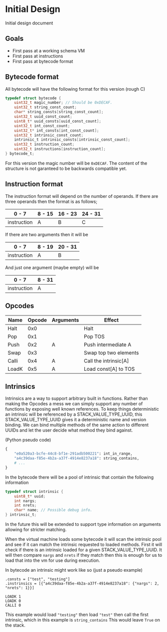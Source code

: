 # Initial Design

Initial design document

## Goals

- First pass at a working schema VM
- First pass at instructions
- First pass at bytecode format

## Bytecode format

All bytecode will have the following format for this version (rough C)

```c
typedef struct bytecode {
    uint32_t magic_number; // Should be 0xDECAF.
    uint32_t string_const_count;
    char* string_consts[string_const_count];
    uint32_t uuid_const_count;
    uint8_t* uuid_consts[uuid_const_count];
    uint32_t int_const_count;
    uint32_t* int_consts[int_const_count];
    uint32_t intrinsic_const_count;
    intrinsic_t intrinsic_consts[intrinsic_const_count];
    uint32_t instruction_count;
    uint32_t instructions[instruction_count];
} bytecode_t;
```
For this version the magic number will be `0xDECAF`.
The content of the structure is not garanteed to be backwards compatible yet.

## Instruction format

The instruction format will depend on the number of operands.
If there are three operands then the format is as follows;

|    0 - 7    | 8 - 15 | 16 - 23 | 24 - 31 |
|-------------|--------|---------|---------|
| instruction | A      | B       | C       |

If there are two arguments then it will be

|    0 - 7    | 8 - 19 | 20 - 31 |
|-------------|--------|---------|
| instruction | A      | B       |


And just one argument (maybe empty) will be

|    0 - 7    | 8 - 31 |
|-------------|--------|
| instruction | A      |


## Opcodes

| Name  | Opcode | Arguments |        Effect         |
|-------|--------|-----------|-----------------------|
| Halt  | 0x0    |           | Halt                  |
| Pop   | 0x1    |           | Pop TOS               |
| Push  | 0x2    | A         | Push intermediate A   |
| Swap  | 0x3    |           | Swap top two elements |
| Calli | 0x4    | A         | Call the intrinsic[A] |
| LoadK | 0x5    | A         | Load const[A] to TOS  |

## Intrinsics

Intrinsics are a way to support arbitrary built in functions. Rather than making the Opcodes a mess
we can simply support any number of functions by exposing well known references. To keep things deterministic 
an intrinsic will be referenced by a STACK_VALUE_TYPE_UUID, this STACK_VALUE_TYPE_UUID gives it a deterministic name and version binding. We can 
bind multiple methods of the same action to different UUIDs and let the user decide what method they bind against.

(Python pseudo code)
```python
{
    "e0a520a3-bcfe-44c8-bf1e-291adb500221": int_in_range,
    "a4c39daa-f85e-4b2a-a37f-4914e8237a18": string_contains,
    # ...
}
```

In the bytecode there will be a pool of intrinsic that contain the following information

```c
typedef struct intrinsic {
    uint8_t* uuid;
    int nargs;
    int nrets;
    char* name; // Possible debug info.
} intrinsic_t;
```
In the future this will be extended to support type information on arguments allowing for stricter matching.

When the virtual machine loads some bytecode it will scan the intrinsic pool and see if it can match the intrinsic requested
to loaded methods. First it will check if there is an intrinsic loaded for a given STACK_VALUE_TYPE_UUID. It will then compare `nargs` and `nrets` 
if they match then this is enough for us to load that into the vm for use during execution.

In bytecode an intrinsic might work like so (just a pseudo example)

```
.consts = ["test", "testing"]
.instrinsics = [{"a4c39daa-f85e-4b2a-a37f-4914e8237a18": {"nargs": 2, "nrets": 1}}]

LOADK 1
LOADK 0
CALLI 0
```

This example would load `"testing"` then load `"test"` then call the first intrinsic, which in this example is `string_contains`
This would leave `True` on the stack.
